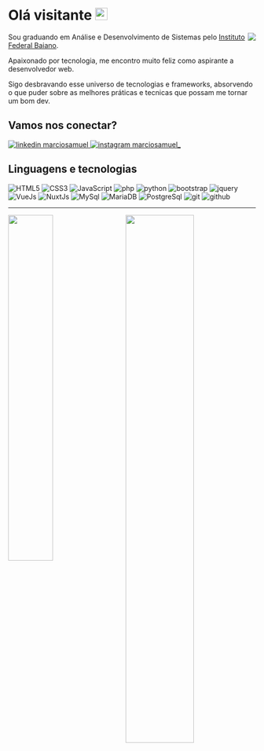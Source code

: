 # Olá visitante <img src="https://media.giphy.com/media/hvRJCLFzcasrR4ia7z/giphy.gif" width="25px">

<img align="right" src="https://github.com/marciosamuel/marciosamuel/blob/main/dev.gif"/>

Sou graduando em Análise e Desenvolvimento de Sistemas pelo [Instituto Federal Baiano](https://ifbaiano.edu.br/portal/ads-guanambi/).

Apaixonado por tecnologia, me encontro muito feliz como aspirante a desenvolvedor web.

Sigo desbravando esse universo de tecnologias e frameworks, absorvendo o que puder sobre as melhores práticas e tecnicas que possam me tornar um bom dev.

## Vamos nos conectar?

<a href="https://www.linkedin.com/in/marciosamuel/">
    <img src="https://img.shields.io/badge/linkedin%20-0A66C2?style=for-the-badge&logo=linkedin&logoColor=white" alt="linkedin marciosamuel"/>
</a>

<a href="https://www.instagram.com/marciosamuel_/">
    <img src="https://img.shields.io/badge/instagram%20-DD2476?style=for-the-badge&logo=instagram&logoColor=white" alt="instagram marciosamuel_"/>
</a>

## Linguagens e tecnologias

![HTML5](https://img.shields.io/badge/html%205-263238?style=for-the-badge&logo=html5&logoColor=white&labelColor=E34F26)
![CSS3](https://img.shields.io/badge/css%203-263238?style=for-the-badge&logo=css3&logoColor=white&labelColor=1572B6)
![JavaScript](https://img.shields.io/badge/-JavaScript-263238?style=for-the-badge&logo=javascript&logoColor=white&labelColor=F7DF1E)
![php](https://img.shields.io/badge/-php-263238?style=for-the-badge&logo=php&logoColor=white&labelColor=777BB4)
![python](https://img.shields.io/badge/-python-263238?style=for-the-badge&logo=python&logoColor=white&labelColor=3776AB)
![bootstrap](https://img.shields.io/badge/-bootstrap-263238?style=for-the-badge&logo=bootstrap&logoColor=white&labelColor=563D7C)
![jquery](https://img.shields.io/badge/-jquery-263238?style=for-the-badge&logo=jquery&logoColor=white&labelColor=0769AD)
![VueJs](https://img.shields.io/badge/-vue-263238?style=for-the-badge&logo=vue.js&logoColor=white&labelColor=4FC08D)
![NuxtJs](https://img.shields.io/badge/-nuxt.js-263238?style=for-the-badge&logo=nuxt.js&logoColor=white&labelColor=00C58E)
![MySql](https://img.shields.io/badge/-mysql-263238?style=for-the-badge&logo=mysql&logoColor=white&labelColor=4479A1)
![MariaDB](https://img.shields.io/badge/-mariadb-263238?style=for-the-badge&logo=mariadb&logoColor=white&labelColor=003545)
![PostgreSql](https://img.shields.io/badge/-postgresql-263238?style=for-the-badge&logo=postgresql&logoColor=white&labelColor=336791)
![git](https://img.shields.io/badge/-git-263238?style=for-the-badge&logo=git&logoColor=white&labelColor=F05032)
![github](https://img.shields.io/badge/-github-263238?style=for-the-badge&logo=github&logoColor=white&labelColor=181717)

***

<img align="left" width="42.5%" src="https://github-readme-stats.vercel.app/api/top-langs/?username=marciosamuel&layout=compact&title_color=0066FE&text_color=fff&bg_color=0D111700">
<img align="right" width="52.5%" src="https://github-readme-stats.vercel.app/api?username=marciosamuel&show_icons=true&theme=radical&title_color=0066FE&text_color=fff&icon_color=FE9900&bg_color=0D111700">
